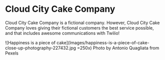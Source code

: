 # Cloud City Cake Company

Cloud City Cake Company is a fictional company.
However, Cloud City Cake Company loves giving their fictional customers the best service possible, and that includes awesome communications with Twilio!

![Happiness is a piece of cake](Images/happiness-is-a-piece-of-cake-close-up-photography-227432.jpg =250x)
Photo by Antonio Quagliata from Pexels

